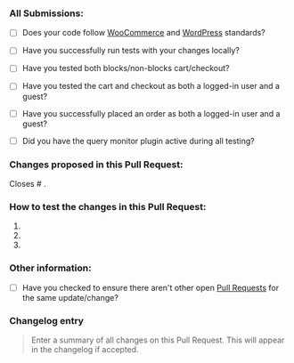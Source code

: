 ### All Submissions:

* [ ] Does your code follow [WooCommerce](https://docs.woocommerce.com/document/create-a-plugin/) and [WordPress](https://make.wordpress.org/core/handbook/best-practices/coding-standards/) standards?
* [ ] Have you successfully run tests with your changes locally?
* [ ] Have you tested both blocks/non-blocks cart/checkout?
* [ ] Have you tested the cart and checkout as both a logged-in user and a guest?
* [ ] Have you successfully placed an order as both a logged-in user and a guest?
* [ ] Did you have the query monitor plugin active during all testing?



<!-- Mark completed items with an [x] -->

<!-- You can erase any parts of this template not applicable to your Pull Request. -->

### Changes proposed in this Pull Request:

<!-- Describe the changes made to this Pull Request and the reason for such changes. -->

Closes # .

### How to test the changes in this Pull Request:

1.
2.
3.

### Other information:

* [ ] Have you checked to ensure there aren't other open [Pull Requests](../../pulls) for the same update/change?

<!-- Mark completed items with an [x] -->

### Changelog entry

> Enter a summary of all changes on this Pull Request. This will appear in the changelog if accepted.

